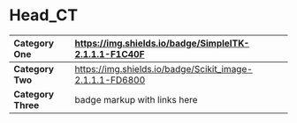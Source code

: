 # Head_CT

| __Category One__ | https://img.shields.io/badge/SimpleITK-2.1.1.1-F1C40F |
| :--- | :--- |
| __Category Two__ |  https://img.shields.io/badge/Scikit_image-2.1.1.1-FD6800 |
| __Category Three__ | badge markup with links here |
